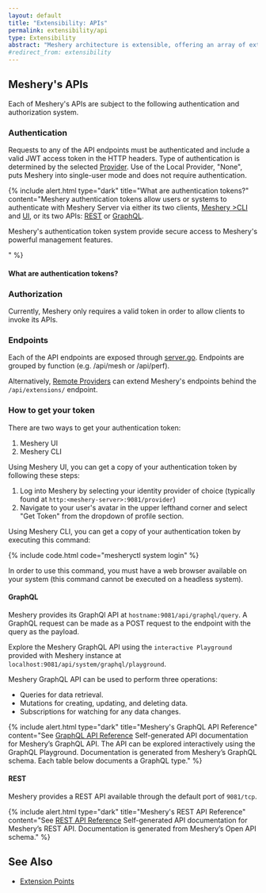 ```yaml
---
layout: default
title: "Extensibility: APIs"
permalink: extensibility/api
type: Extensibility
abstract: "Meshery architecture is extensible, offering an array of extension points and REST and GraphQL APIs."
#redirect_from: extensibility
---
```


## Meshery's APIs

Each of Meshery's APIs are subject to the following authentication and authorization system.

### Authentication

Requests to any of the API endpoints must be authenticated and include a valid JWT access token in the HTTP headers. Type of authentication is determined by the selected [Provider](#providers). Use of the Local Provider, "None", puts Meshery into single-user mode and does not require authentication.

{% include alert.html type="dark" title="What are authentication tokens?" content="Meshery authentication tokens allow users or systems to authenticate with Meshery Server via either its two clients, <a href='/reference/mesheryctl'>Meshery >CLI</a> and <a href='/extensibility/api#how-to-get-your-token'>UI</a>, or its two APIs: <a href='/reference/rest-apis'>REST</a> or <a href='/reference/graphql-apis'>GraphQL</a>. <p>Meshery's authentication token system provide secure access to Meshery's powerful management features.</p>" %}

#### What are authentication tokens?


### Authorization

Currently, Meshery only requires a valid token in order to allow clients to invoke its APIs.

### Endpoints

Each of the API endpoints are exposed through [server.go](https://github.com/layer5io/meshery/blob/master/router/server.go). Endpoints are grouped by function (e.g. /api/mesh or /api/perf).

Alternatively, [Remote Providers](./providers) can extend Meshery's endpoints behind the `/api/extensions/` endpoint.

### How to get your token

There are two ways to get your authentication token:

1. Meshery UI
2. Meshery CLI

Using Meshery UI, you can get a copy of your authentication token by following these steps:

1. Log into Meshery by selecting your identity provider of choice (typically found at `http:<meshery-server>:9081/provider`)
2. Navigate to your user's avatar in the upper lefthand corner and select "Get Token" from the dropdown of profile section.

Using Meshery CLI, you can get a copy of your authentication token by executing this command:

{% include code.html code="mesheryctl system login" %}

In order to use this command, you must have a web browser available on your system (this command cannot be executed on a headless system).  

#### GraphQL

Meshery provides its GraphQl API at `hostname:9081/api/graphql/query`. A GraphQL request can be made as a POST request to the endpoint with the query as the payload.

Explore the Meshery GraphQL API using the `interactive Playground` provided with Meshery instance at `localhost:9081/api/system/graphql/playground`.

Meshery GraphQL API can be used to perform three operations:

- Queries for data retrieval.
- Mutations for creating, updating, and deleting data.
- Subscriptions for watching for any data changes.

{% include alert.html type="dark" title="Meshery's GraphQL API Reference" content="See <a href='/reference/graphql-apis'>GraphQL API Reference</a> Self-generated API documentation for Meshery’s GraphQL API. The API can be explored interactively using the GraphQL Playground. Documentation is generated from Meshery’s GraphQL schema. Each table below documents a GraphQL type." %}

#### REST

Meshery provides a REST API available through the default port of `9081/tcp`.

{% include alert.html type="dark" title="Meshery's REST API Reference" content="See <a href='/reference/rest-apis'>REST API Reference</a> Self-generated API documentation for Meshery’s REST API. Documentation is generated from Meshery’s Open API schema." %}

## See Also

- [Extension Points]({{site.baseurl}}/extensibility}})
